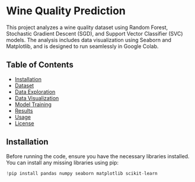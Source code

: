 # Wine Quality Prediction

This project analyzes a wine quality dataset using Random Forest, Stochastic Gradient Descent (SGD), and Support Vector Classifier (SVC) models. The analysis includes data visualization using Seaborn and Matplotlib, and is designed to run seamlessly in Google Colab.

## Table of Contents
- [Installation](#installation)
- [Dataset](#dataset)
- [Data Exploration](#data-exploration)
- [Data Visualization](#data-visualization)
- [Model Training](#model-training)
- [Results](#results)
- [Usage](#usage)
- [License](#license)

## Installation

Before running the code, ensure you have the necessary libraries installed. You can install any missing libraries using pip:

```python
!pip install pandas numpy seaborn matplotlib scikit-learn
